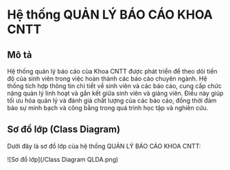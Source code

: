 # Hệ thống QUẢN LÝ BÁO CÁO KHOA CNTT

## Mô tả

Hệ thống quản lý báo cáo của Khoa CNTT được phát triển để theo dõi tiến độ của sinh viên trong việc hoàn thành các báo cáo chuyên ngành. Hệ thống tích hợp thông tin chi tiết về sinh viên và các báo cáo, cung cấp chức năng quản lý linh hoạt và gắn kết giữa sinh viên và giảng viên. Điều này giúp tối ưu hóa quản lý và đánh giá chất lượng của các báo cáo, đồng thời đảm bảo sự minh bạch và công bằng trong quá trình học tập và nghiên cứu.

## Sơ đồ lớp (Class Diagram)

Dưới đây là sơ đồ lớp của hệ thống QUẢN LÝ BÁO CÁO KHOA CNTT:

![Sơ đồ lớp](/Class Diagram QLDA.png)
